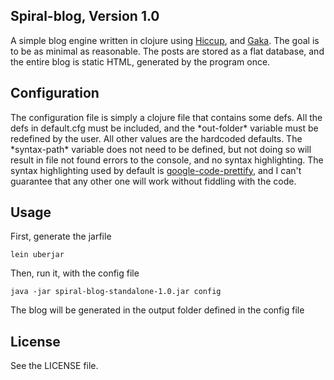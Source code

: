 Spiral-blog, Version 1.0
---

A simple blog engine written in clojure using
[Hiccup](www.github.com/weavejester/hiccup), and
[Gaka](www.github.com/briancarper/gaka). The goal is to be as minimal
as reasonable. The posts are stored as a flat database, and the entire
blog is static HTML, generated by the program once.

Configuration
---

The configuration file is simply a clojure file that contains some
defs. All the defs in default.cfg must be included, and the
\*out-folder\* variable must be redefined by the user. All other values
are the hardcoded defaults. The \*syntax-path\* variable does not need
to be defined, but not doing so will result in file not found errors
to the console, and no syntax highlighting. The syntax highlighting
used by default is
[google-code-prettify](http://code.google.com/p/google-code-prettify/),
and I can't guarantee that any other one will work without fiddling
with the code.

Usage
---

First, generate the jarfile

    lein uberjar

Then, run it, with the config file

    java -jar spiral-blog-standalone-1.0.jar config

The blog will be generated in the output folder defined in the config
file

License
---

See the LICENSE file.
